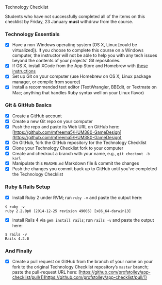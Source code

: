 Technology Checklist

Students who have not successfully completed all of the items on this checklist by Friday, 23 January **must** withdraw from the course.

### Technology Essentials

- [X] Have a non-Windows operating system (OS X, Linux [could be virtualized]). If you choose to complete this course on a Windows computer, the instructor will not be able to help you with any tech issues beyond the contents of your projects' Git repositories.
- [X] If OS X, install XCode from the App Store and Homebrew with [these instructions](http://brew.sh/#install)
- [X] Set up Git on your computer (use Homebrew on OS X, Linux package manager, or compile from source)
- [X] Install a recommended text editor (TextWrangler, BBEdit, or Textmate on Mac; anything that handles Ruby syntax well on your Linux flavor)

### Git & GitHub Basics
- [X] Create a GitHub account
- [X] Create a new Git repo on your computer
- [X] Push the repo and paste its Web URL on GitHub here: [https://github.com/mfreema5/HUM380-GameDesign](https://github.com/mfreema5/HUM380-GameDesign)
- [X] On GitHub, fork the GitHub repository for the Technology Checklist
- [X] Clone your Technology Checklist fork to your computer
- [X] Create and checkout a branch with your name, e.g., `git checkout -b karl`
- [X] Manipulate this `README.md` Markdown file & commit the changes
- [X] Push the changes you commit back up to GitHub until you’ve completed the Technology Checklist

### Ruby & Rails Setup
- [X] Install Ruby 2 under RVM; run `ruby -v` and paste the output here:
```
$ ruby -v
ruby 2.2.0p0 (2014-12-25 revision 49005) [x86_64-darwin13]
```
- [X] Install Rails 4 via `gem install rails`; run `rails -v` and paste the output here:
```
$ rails -v
Rails 4.2.0
```

### And Finally
- [X] Create a pull request on GitHub from the branch of your name on your fork to the original Technology Checklist repository’s `master` branch; paste the pull-request URL here: [https://github.com/profstolley/app-checklist/pull/1](https://github.com/profstolley/app-checklist/pull/1)
